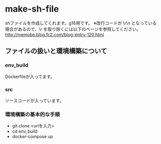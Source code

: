 # make-sh-file

shファイルを作成してくれます。g16用です。
※改行コードが \r\n となっている場合があるので、\r を取り除くには以下のページを参照してください。
http://memobe.blog.fc2.com/blog-entry-120.html

## ファイルの扱いと環境構築について

### env_build
Dockerfileが入ってます。

### src
ソースコードが入っています。


### 環境構築の基本的な手順
- git clone <urlを入力>
- cd env_build
- docker-compose up